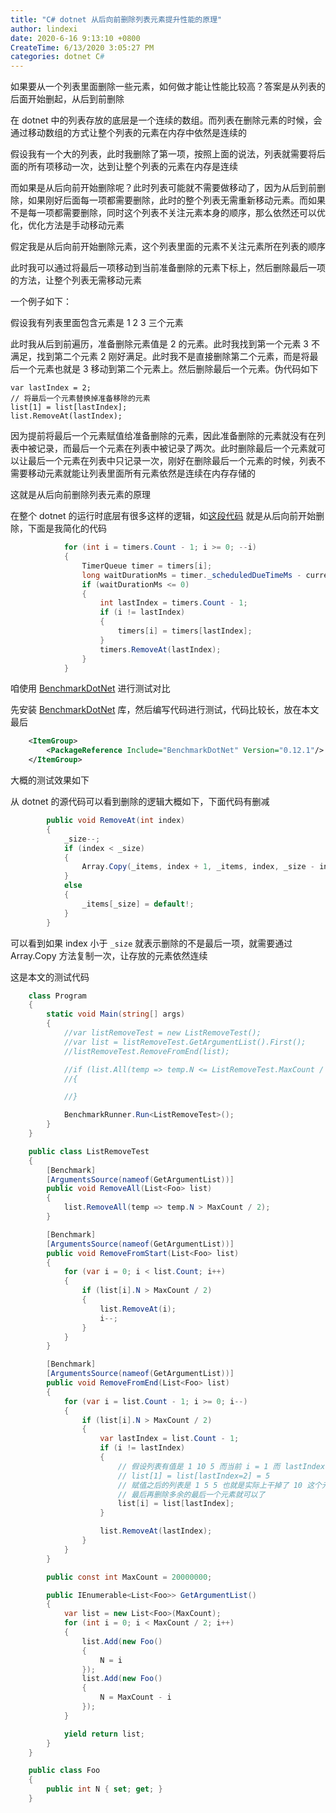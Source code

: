 ```yaml
---
title: "C# dotnet 从后向前删除列表元素提升性能的原理"
author: lindexi
date: 2020-6-16 9:13:10 +0800
CreateTime: 6/13/2020 3:05:27 PM
categories: dotnet C#
---
```


如果要从一个列表里面删除一些元素，如何做才能让性能比较高？答案是从列表的后面开始删起，从后到前删除

<!--more-->


<!-- CreateTime:6/13/2020 3:05:27 PM -->

<!-- 发布 -->

在 dotnet 中的列表存放的底层是一个连续的数组。而列表在删除元素的时候，会通过移动数组的方式让整个列表的元素在内存中依然是连续的

假设我有一个大的列表，此时我删除了第一项，按照上面的说法，列表就需要将后面的所有项移动一次，达到让整个列表的元素在内存是连续

而如果是从后向前开始删除呢？此时列表可能就不需要做移动了，因为从后到前删除，如果刚好后面每一项都需要删除，此时的整个列表无需重新移动元素。而如果不是每一项都需要删除，同时这个列表不关注元素本身的顺序，那么依然还可以优化，优化方法是手动移动元素

假定我是从后向前开始删除元素，这个列表里面的元素不关注元素所在列表的顺序

此时我可以通过将最后一项移动到当前准备删除的元素下标上，然后删除最后一项的方法，让整个列表无需移动元素

一个例子如下：

假设我有列表里面包含元素是 1 2 3 三个元素

此时我从后到前遍历，准备删除元素值是 2 的元素。此时我找到第一个元素 3 不满足，找到第二个元素 2 刚好满足。此时我不是直接删除第二个元素，而是将最后一个元素也就是 3 移动到第二个元素上。然后删除最后一个元素。伪代码如下

```
var lastIndex = 2;
// 将最后一个元素替换掉准备移除的元素
list[1] = list[lastIndex];
list.RemoveAt(lastIndex);
```

因为提前将最后一个元素赋值给准备删除的元素，因此准备删除的元素就没有在列表中被记录，而最后一个元素在列表中被记录了两次。此时删除最后一个元素就可以让最后一个元素在列表中只记录一次，刚好在删除最后一个元素的时候，列表不需要移动元素就能让列表里面所有元素依然是连续在内存存储的

这就是从后向前删除列表元素的原理

在整个 dotnet 的运行时底层有很多这样的逻辑，如[这段代码](https://github.com/dotnet/runtime/blob/1dca350210cbbe3333261d3c823cbbacc3d59758/src/mono/netcore/System.Private.CoreLib/src/System/Threading/TimerQueue.Browser.cs#L65-L87) 就是从后向前开始删除，下面是我简化的代码

```csharp
            for (int i = timers.Count - 1; i >= 0; --i)
            {
                TimerQueue timer = timers[i];
                long waitDurationMs = timer._scheduledDueTimeMs - currentTimeMs;
                if (waitDurationMs <= 0)
                {
                    int lastIndex = timers.Count - 1;
                    if (i != lastIndex)
                    {
                        timers[i] = timers[lastIndex];
                    }
                    timers.RemoveAt(lastIndex);
                }
            }
```

咱使用 [BenchmarkDotNet](https://benchmarkdotnet.org/Guides/ChoosingRunStrategy.htm ) 进行测试对比

先安装 [BenchmarkDotNet](https://benchmarkdotnet.org/Guides/ChoosingRunStrategy.htm ) 库，然后编写代码进行测试，代码比较长，放在本文最后

```xml
    <ItemGroup>
        <PackageReference Include="BenchmarkDotNet" Version="0.12.1"/>
    </ItemGroup>
```

大概的测试效果如下

从 dotnet 的源代码可以看到删除的逻辑大概如下，下面代码有删减

```csharp
        public void RemoveAt(int index)
        {
            _size--;
            if (index < _size)
            {
                Array.Copy(_items, index + 1, _items, index, _size - index);
            }
            else
            {
                _items[_size] = default!;
            }
        }
```

可以看到如果 index 小于 `_size` 就表示删除的不是最后一项，就需要通过 Array.Copy 方法复制一次，让存放的元素依然连续

这是本文的测试代码

```csharp
    class Program
    {
        static void Main(string[] args)
        {
            //var listRemoveTest = new ListRemoveTest();
            //var list = listRemoveTest.GetArgumentList().First();
            //listRemoveTest.RemoveFromEnd(list);

            //if (list.All(temp => temp.N <= ListRemoveTest.MaxCount / 2))
            //{

            //}

            BenchmarkRunner.Run<ListRemoveTest>();
        }
    }

    public class ListRemoveTest
    {
        [Benchmark]
        [ArgumentsSource(nameof(GetArgumentList))]
        public void RemoveAll(List<Foo> list)
        {
            list.RemoveAll(temp => temp.N > MaxCount / 2);
        }

        [Benchmark]
        [ArgumentsSource(nameof(GetArgumentList))]
        public void RemoveFromStart(List<Foo> list)
        {
            for (var i = 0; i < list.Count; i++)
            {
                if (list[i].N > MaxCount / 2)
                {
                    list.RemoveAt(i);
                    i--;
                }
            }
        }

        [Benchmark]
        [ArgumentsSource(nameof(GetArgumentList))]
        public void RemoveFromEnd(List<Foo> list)
        {
            for (var i = list.Count - 1; i >= 0; i--)
            {
                if (list[i].N > MaxCount / 2)
                {
                    var lastIndex = list.Count - 1;
                    if (i != lastIndex)
                    {
                        // 假设列表有值是 1 10 5 而当前 i = 1 而 lastIndex = 2 要移除元素 10 可以先将最后一个值赋值给当前的元素
                        // list[1] = list[lastIndex=2] = 5
                        // 赋值之后的列表是 1 5 5 也就是实际上干掉了 10 这个元素了
                        // 最后再删除多余的最后一个元素就可以了
                        list[i] = list[lastIndex];
                    }

                    list.RemoveAt(lastIndex);
                }
            }
        }

        public const int MaxCount = 20000000;

        public IEnumerable<List<Foo>> GetArgumentList()
        {
            var list = new List<Foo>(MaxCount);
            for (int i = 0; i < MaxCount / 2; i++)
            {
                list.Add(new Foo()
                {
                    N = i
                });
                list.Add(new Foo()
                {
                    N = MaxCount - i
                });
            }

            yield return list;
        }
    }

    public class Foo
    {
        public int N { set; get; }
    }
```

